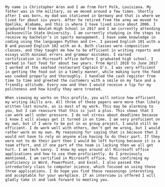 	My name is Christopher Aron and I am from Fort Polk, Louisiana. My father was in the military, so we moved around a few times. Shortly after I was born, my dad was stationed in Germany and that is where we lived for about six years. After he retired from the army we moved to Opelika, Alabama, and this is where I have lived since about 2006. I graduated from Beulah High School in 2017 and I am currently attending Jacksonville State University. I am currently studying in the steps to receive my bachelor’s in sports management. I have some knowledge in coding using the languages Python and C++. I passed English 101 with a B and passed English 102 with an A. Both classes were composition classes, and they taught me how to be efficient in writing reports and essays with minimal errors and grammar mistakes. I earned certification in Microsoft office before I graduated high school. I worked in fast food for about two years. From April 2016 to June 2017 I worked at the seafood restaurant Captain D’s. I was very efficient in getting the food out in a timely manner, while making sure the food was cooked properly and thoroughly. I handled the cash register from time to time and greeted the customers with a smile on my face and a friendly attitude. Every now and then I would receive a tip for my politeness and how kindly they were treated. 	

	When viewing my works on this profile, you will notice how efficient my writing skills are. All three of these papers were more than likely written last minute, as is most of my work. This may be alarming to you, but I can reassure that this is just a plus. This shows that I can work well under pressure. I do not stress about deadlines because I know I will always get it turned in on time. I am very proficient on my own, but if I were to be put in as group project, I would still be efficient. I do work well with others, don’t get me wrong, but I would rather work on my own. My reasoning for saying that is because then I would not have to rely on anyone else having to do their part. If they were not to do their part then I would be left hurting because it is a team effort, and if one part of the team is lacking then we all get hurt. I am tech savvy. I know my ways around all Microsoft office applications and how to use them proficiently. As I previously mentioned, I am certified in Microsoft office, thus confirming my proficiency in Word, PowerPoint, and Excel. I also passed the introductory class to computer science, which focused on using those three applications. I do hope you find these reasonings interesting and acceptable for your workplace. If an interview is offered I will gladly take it and look forward to meeting you.  
